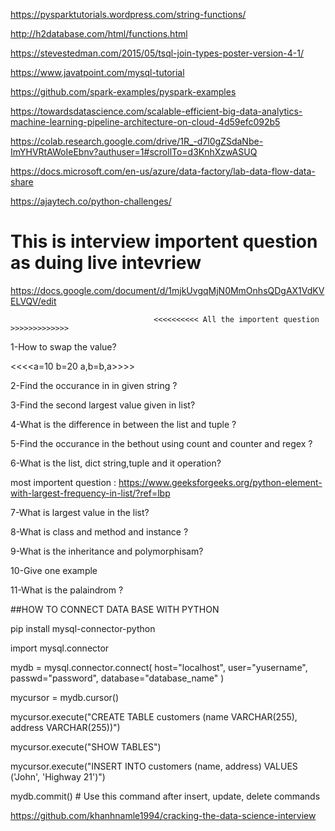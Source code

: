 https://pysparktutorials.wordpress.com/string-functions/

http://h2database.com/html/functions.html

https://stevestedman.com/2015/05/tsql-join-types-poster-version-4-1/

https://www.javatpoint.com/mysql-tutorial

https://github.com/spark-examples/pyspark-examples

https://towardsdatascience.com/scalable-efficient-big-data-analytics-machine-learning-pipeline-architecture-on-cloud-4d59efc092b5

https://colab.research.google.com/drive/1R_-d7l0gZSdaNbe-ImYHVRtAWoIeEbnv?authuser=1#scrollTo=d3KnhXzwASUQ

https://docs.microsoft.com/en-us/azure/data-factory/lab-data-flow-data-share

https://ajaytech.co/python-challenges/
# This is interview importent question as duing live intevriew
https://docs.google.com/document/d/1mjkUvgqMjN0MmOnhsQDgAX1VdKVELVQV/edit

                                    <<<<<<<<<< All the importent question >>>>>>>>>>>>>  

1-How to swap the value?
   
   <<<<a=10 b=20     a,b=b,a>>>>

2-Find the occurance in in given string ?

3-Find the second largest value given in list?

4-What is the difference in between the list and tuple ?

5-Find the occurance in the bethout using count and counter and regex ?

6-What is the list, dict string,tuple and it operation?

most importent question : https://www.geeksforgeeks.org/python-element-with-largest-frequency-in-list/?ref=lbp

7-What is largest value in the list?

8-What is class and method and instance ?

9-What is the inheritance and polymorphisam?

10-Give one example 

11-What is the palaindrom ?


##HOW  TO CONNECT DATA BASE WITH PYTHON

pip install mysql-connector-python

import mysql.connector

mydb = mysql.connector.connect(
      host="localhost",
      user="yusername",
      passwd="password",
      database="database_name"
)

mycursor = mydb.cursor()

mycursor.execute("CREATE TABLE customers (name VARCHAR(255), address VARCHAR(255))")    

mycursor.execute("SHOW TABLES")

mycursor.execute("INSERT INTO customers (name, address) VALUES ('John', 'Highway 21')")  

mydb.commit() # Use this command after insert, update, delete commands

https://github.com/khanhnamle1994/cracking-the-data-science-interview



